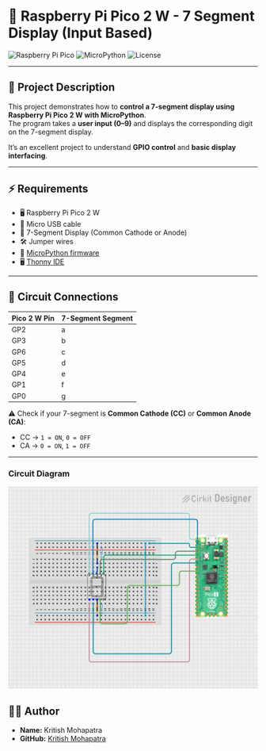 # 🔢 Raspberry Pi Pico 2 W - 7 Segment Display (Input Based)

![Raspberry Pi Pico](https://img.shields.io/badge/Board-Raspberry%20Pi%20Pico%202%20W-%23E95420?style=for-the-badge&logo=raspberrypi&logoColor=white)
![MicroPython](https://img.shields.io/badge/MicroPython-%233572A5?style=for-the-badge&logo=micropython&logoColor=white)
![License](https://img.shields.io/badge/License-MIT-%23FFB000?style=for-the-badge&logo=opensourceinitiative&logoColor=black)


---

## 📖 Project Description
This project demonstrates how to **control a 7-segment display using Raspberry Pi Pico 2 W with MicroPython**.  
The program takes a **user input (0–9)** and displays the corresponding digit on the 7-segment display.  

It’s an excellent project to understand **GPIO control** and **basic display interfacing**.

---

## ⚡ Requirements
- 🖥️ Raspberry Pi Pico 2 W  
- 🔌 Micro USB cable  
- 🔢 7-Segment Display (Common Cathode or Anode)  
- 🛠️ Jumper wires  
- 🐍 [MicroPython firmware](https://micropython.org/download/rp2-pico-w/)  
- 🖥️ [Thonny IDE](https://thonny.org/)  

---

## 🔌 Circuit Connections

| Pico 2 W Pin | 7-Segment Segment |
|--------------|--------------------|
| GP2          | a |
| GP3          | b |
| GP6          | c |
| GP5          | d |
| GP4          | e |
| GP1          | f |
| GP0          | g |

⚠️ Check if your 7-segment is **Common Cathode (CC)** or **Common Anode (CA)**:  
- CC → `1 = ON`, `0 = OFF`  
- CA → `0 = ON`, `1 = OFF`  

---


### Circuit Diagram
![Circuit Diagram](Circuit_Diagram/circuit_image.png)

## 👨‍💻 Author

- **Name:** Kritish Mohapatra 
- **GitHub:** [Kritish Mohapatra](https://github.com/kritishmohapatra)
